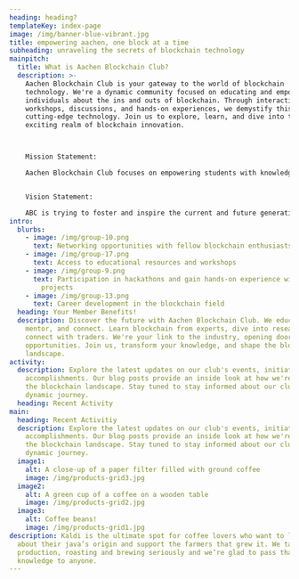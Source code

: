```yaml
---
heading: heading?
templateKey: index-page
image: /img/banner-blue-vibrant.jpg
title: empowering aachen, one block at a time
subheading: unraveling the secrets of blockchain technology
mainpitch:
  title: What is Aachen Blockchain Club?
  description: >-
    Aachen Blockchain Club is your gateway to the world of blockchain
    technology. We're a dynamic community focused on educating and empowering
    individuals about the ins and outs of blockchain. Through interactive
    workshops, discussions, and hands-on experiences, we demystify this
    cutting-edge technology. Join us to explore, learn, and dive into the
    exciting realm of blockchain innovation.



    Mission Statement:

    Aachen Blockchain Club focuses on empowering students with knowledge and skills in blockchain technology as it has an infinite potential to change and drive future technologies. We strive to foster a collaborative learning environment and provide a stage for like-minded students where we can explore the transformative potential of blockchain, understand its applications across various industries, and develop hands-on expertise. We have three pillars, namely, Student body, Science and Industry. Through Blockchain Modays, events, workshops, and networking opportunities, we aim to cultivate and create a huge community of blockchain enthusiasts well-equipped to contribute to the future of decentralized technologies.


    Vision Statement:

    ABC is trying to foster and inspire the current and future generations to be the driving force in shaping the next generation of blockchain leaders. We envision a future where every student is aware of blockchain's capabilities and proficient in leveraging its power to drive innovation. ABC seeks to be a hub and origin for future innovations, entrepreneurial initiatives, and industry partnerships. As we empower students with blockchain literacy, we aspire to contribute to the broader adoption of decentralized solutions, creating a more inclusive and transparent digital landscape for everyone.
intro:
  blurbs:
    - image: /img/group-10.png
      text: Networking opportunities with fellow blockchain enthusiasts
    - image: /img/group-17.png
      text: Access to educational resources and workshops
    - image: /img/group-9.png
      text: Participation in hackathons and gain hands-on experience with blockchain
        projects
    - image: /img/group-13.png
      text: Career development in the blockchain field
  heading: Your Member Benefits!
  description: Discover the future with Aachen Blockchain Club. We educate,
    mentor, and connect. Learn blockchain from experts, dive into research, and
    connect with traders. We're your link to the industry, opening doors to
    opportunities. Join us, transform your knowledge, and shape the blockchain
    landscape.
activity:
  description: Explore the latest updates on our club's events, initiatives, and
    accomplishments. Our blog posts provide an inside look at how we're shaping
    the blockchain landscape. Stay tuned to stay informed about our club's
    dynamic journey.
  heading: Recent Activity
main:
  heading: Recent Activitiy
  description: Explore the latest updates on our club's events, initiatives, and
    accomplishments. Our blog posts provide an inside look at how we're shaping
    the blockchain landscape. Stay tuned to stay informed about our club's
    dynamic journey.
  image1:
    alt: A close-up of a paper filter filled with ground coffee
    image: /img/products-grid3.jpg
  image2:
    alt: A green cup of a coffee on a wooden table
    image: /img/products-grid2.jpg
  image3:
    alt: Coffee beans!
    image: /img/products-grid1.jpg
description: Kaldi is the ultimate spot for coffee lovers who want to learn
  about their java’s origin and support the farmers that grew it. We take coffee
  production, roasting and brewing seriously and we’re glad to pass that
  knowledge to anyone.
---
```

